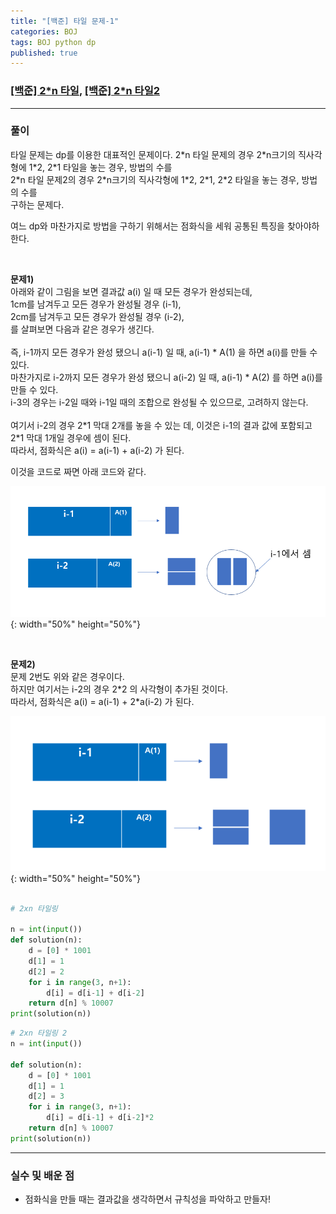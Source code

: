 ```yaml
---
title: "[백준] 타일 문제-1"
categories: BOJ
tags: BOJ python dp
published: true
---
```


### [[백준] 2\*n 타일](https://www.acmicpc.net/problem/11726), [[백준] 2\*n 타일2](https://www.acmicpc.net/problem/11727)

---

### 풀이

타일 문제는 dp를 이용한 대표적인 문제이다.
2\*n 타일 문제의 경우 2\*n크기의 직사각형에 1\*2, 2\*1 타일을 놓는 경우, 방법의 수를  
2\*n 타일 문제2의 경우 2\*n크기의 직사각형에 1\*2, 2\*1, 2\*2 타일을 놓는 경우, 방법의 수를  
구하는 문제다.

여느 dp와 마찬가지로 방법을 구하기 위해서는 점화식을 세워 공통된 특징을 찾아야하 한다.

<br>

**문제1)**  
아래와 같이 그림을 보면 결과값 a(i) 일 때 모든 경우가 완성되는데,  
1cm를 남겨두고 모든 경우가 완성될 경우 (i-1),  
2cm를 남겨두고 모든 경우가 완성될 경우 (i-2),  
를 살펴보면 다음과 같은 경우가 생긴다.  
<br>
즉, i-1까지 모든 경우가 완성 됐으니 a(i-1) 일 때, a(i-1) \* A(1) 을 하면 a(i)를 만들 수 있다.  
마찬가지로 i-2까지 모든 경우가 완성 됐으니 a(i-2) 일 때, a(i-1) \* A(2) 를 하면 a(i)를 만들 수 있다.  
i-3의 경우는 i-2일 때와 i-1일 때의 조합으로 완성될 수 있으므로, 고려하지 않는다.  
<br>
여기서 i-2의 경우 2\*1 막대 2개를 놓을 수 있는 데, 이것은 i-1의 결과 값에 포함되고 2\*1 막대 1개일 경우에 셈이 된다.  
따라서, 점화식은 a(i) = a(i-1) + a(i-2) 가 된다.

이것을 코드로 짜면 아래 코드와 같다.

![s1](/assets/images/coding-Imges/img1.png){: width="50%" height="50%"}

<br>

**문제2)**  
문제 2번도 위와 같은 경우이다.  
하지만 여기서는 i-2의 경우 2\*2 의 사각형이 추가된 것이다.  
따라서, 점화식은 a(i) = a(i-1) + 2\*a(i-2) 가 된다.

![s2](/assets/images/coding-Imges/img2.png){: width="50%" height="50%"}

```python

# 2xn 타일링

n = int(input())
def solution(n):
    d = [0] * 1001
    d[1] = 1
    d[2] = 2
    for i in range(3, n+1):
        d[i] = d[i-1] + d[i-2]
    return d[n] % 10007
print(solution(n))
```

```python
# 2xn 타일링 2
n = int(input())

def solution(n):
    d = [0] * 1001
    d[1] = 1
    d[2] = 3
    for i in range(3, n+1):
        d[i] = d[i-1] + d[i-2]*2
    return d[n] % 10007
print(solution(n))
```

---

### 실수 및 배운 점

- 점화식을 만들 때는 결과값을 생각하면서 규칙성을 파악하고 만들자!
